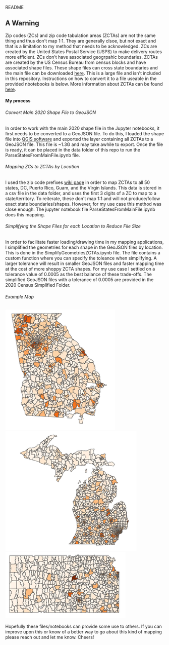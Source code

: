 README

## A Warning
Zip codes (ZCs) and zip code tabulation areas (ZCTAs) are not the same thing and thus don't map 1:1. They are generally clsoe, but not exact and that is a limitation to my method that needs to be acknowledged. ZCs are created by the United States Postal Service (USPS) to make delivery routes more efficient. ZCs don't have associated geogrpahic boundaries. ZCTAs are created by the US Census Bureau from census blocks and have associated shape files. These shape files can cross state boundaries and the main file can be downloaded [here](https://www.census.gov/cgi-bin/geo/shapefiles/index.php?year=2020&layergroup=ZIP+Code+Tabulation+Areas). This is a large file and isn't included in this repository. Instructions on how to convert it to a file useable in the provided nbotebooks is below. More information about ZCTAs can be found [here](https://www.census.gov/programs-surveys/geography/guidance/geo-areas/zctas.html).

#### My process

###### Convert Main 2020 Shape File to GeoJSON
In order to work with the main 2020 shape file in the Jupyter notebooks, it first needs to be converted to a GeoJSON file. To do this, I loaded the shape file into [QGIS software](https://qgis.org/) and exported the layer containing all ZCTAs to a GeoJSON file. This file is ~1.3G and may take awhile to export. Once the file is ready, it can be placed in the data folder of this repo to run the ParseStatesFromMainFile.ipynb file.

###### Mapping ZCs to ZCTAs by Location
I used the zip code prefixes [wiki page](https://en.wikipedia.org/wiki/List_of_ZIP_Code_prefixes) in order to map ZCTAs to all 50 states, DC, Puerto Rico, Guam, and the Virgin Islands. This data is stored in a csv file in the data folder, and uses the first 3 digits of a ZC to map to a state/territory. To reiterate, these don't map 1:1 and will not produce/follow exact state boundaries/shapes. However, for my use case this method was close enough. The jupyter notebook file ParseStatesFromMainFile.ipynb does this mapping. 


###### Simplifying the Shape Files for each Location to Reduce File Size
In order to facilitate faster loading/drawing time in my mapping applications, I simplified the geometries for each shape in the GeoJSON files by location. This is done in the SimplifyGeometriesZCTAs.ipynb file. The file contains a custom function where you can specify the toleance when simplifying. A larger tolerance will result in smaller GeoJSON files and faster mapping time at the cost of more shoppy ZCTA shapes. For my use case I settled on a tolerance value of 0.0005 as the best balance of these trade-offs. The simplified GeoJSON files with a tolerance of 0.0005 are provided in the 2020 Census Simplified Folder.

###### Example Map
![Georgia 2020 ZCTAs](/img/Georgia%20ZCTAs%202020%20Example.PNG) ![Michigan 2020 ZCTAs](/img/Michigan%20ZCTAs%202020%20Example.PNG) ![Kansas 2020 ZCTAs](/img/Kansas%20ZCTAs%202020%20Example.PNG)



Hopefully these files/notebooks can provide some use to others. If you can improve upon this or know of a better way to go about this kind of mapping please reach out and let me know. Cheers!

